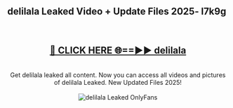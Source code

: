 <h2>delilala Leaked Video + Update Files 2025- l7k9g</h2>
<br>
<div align="center">
<h2><a href="https://libra.edu.pl?delilala" rel="nofollow">🔴 CLICK HERE 🌐==►► delilala</a></h2>
<br>
Get delilala leaked all content. Now you can access all videos and pictures of delilala Leaked. New Updated Files 2025!
<br>
<br>
<a href="https://libra.edu.pl?delilala" rel="nofollow" data-target="animated-image.originalLink"><img src="https://i.ibb.co.com/WyWwxjT/player-gif2.gif" alt="delilala Leaked OnlyFans" style="max-width: 100%; display: inline-block;" data-target="animated-image.originalImage"></a>
</div>
<br>